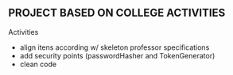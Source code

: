 ## PROJECT BASED ON COLLEGE ACTIVITIES ##

Activities 

- align itens according w/ skeleton professor specifications
- add security points (passwordHasher and TokenGenerator)
- clean code